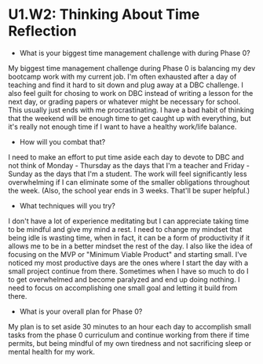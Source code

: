 # U1.W2: Thinking About Time Reflection

* What is your biggest time management challenge with during Phase 0? 

My biggest time management challenge during Phase 0 is balancing my dev bootcamp work with my current job. I'm often exhausted after a day of teaching and find it hard to sit down and plug away at a DBC challenge. I also feel guilt for chosing to work on DBC instead of writing a lesson for the next day, or grading papers or whatever might be necessary for school. This usually just ends with me procrastinating. I have a bad habit of thinking that the weekend will be enough time to get caught up with everything, but it's really not enough time if I want to have a healthy work/life balance.

* How will you combat that? 

I need to make an effort to put time aside each day to devote to DBC and not think of Monday - Thursday as the days that I'm a teacher and Friday - Sunday as the days that I'm a student. The work will feel significantly less overwhelming if I can eliminate some of the smaller obligations throughout the week.  (Also, the school year ends in 3 weeks. That'll be super helpful.) 

* What techniques will you try?

I don't have a lot of experience meditating but I can appreciate taking time to be mindful and give my mind a rest.  I need to change my mindset that being idle is wasting time, when in fact, it can be a form of productivity if it allows me to be in a better mindset the rest of the day.  I also like the idea of focusing on the MVP or "Minimum Viable Product" and starting small.  I've noticed my most productive days are the ones where I start the day with a small project continue from there.  Sometimes when I have so much to do I to get overwhelmed and become paralyzed and end up doing nothing.  I need to focus on accomplishing one small goal and letting it build from there.

* What is your overall plan for Phase 0?

My plan is to set aside 30 minutes to an hour each day to accomplish small tasks from the phase 0 curriculum and continue working from there if time permits, but being mindful of my own tiredness and not sacrificing sleep or mental health for my work.
 
